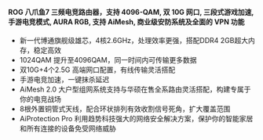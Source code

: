 #### ROG 八爪鱼7 三频电竞路由器，支持 4096-QAM, 双 10G 网口, 三段式游戏加速, 手游电竞模式, AURA RGB, 支持 AiMesh, 商业级安防系统及全面的 VPN 功能

- 新一代博通旗舰级雄芯，4核2.6GHz，处理效率更强，搭配DDR4 2GB超大内存，稳定高效
- 1024QAM 提升至4096QAM，同一时间内可传输更多数据
- 双10G+4个2.5G 高端网口配置，有线传输灵活搭配
- 手游电竞加速，一键抹杀延迟
- AiMesh 2.0 大户型组网系统支持与华硕在售全系路由灵活搭配，构建专属于你的电竞战场
- 8根外置铜管式天线，配合环状排列有效收割信号死角，扩大覆盖范围
- AiProtection Pro 利用趋势科技强大的网络安全解决方案，保护你的智能家居和所有连接的设备免受网络威胁